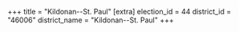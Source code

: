 +++
title = "Kildonan--St. Paul"
[extra]
election_id = 44
district_id = "46006"
district_name = "Kildonan--St. Paul"
+++
